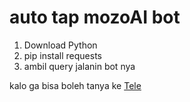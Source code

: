 # auto tap mozoAI bot

  1. Download Python
  2. pip install requests
  3. ambil query jalanin bot nya

kalo ga bisa boleh tanya ke [Tele](https://t.me/wosssshh)